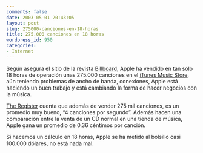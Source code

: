 ```yaml
---
comments: false
date: 2003-05-01 20:43:05
layout: post
slug: 275000-canciones-en-18-horas
title: 275.000 canciones en 18 horas
wordpress_id: 950
categories:
- Internet
---
```


Según asegura el sitio de la revista [Billboard](http://www.billboard.com/bb/daily/article_display.jsp?vnu_content_id=1878475), Apple ha vendido en tan sólo 18 horas de operación unas 275.000 canciones en el [iTunes Music Store](http://www.apple.com/music/store/), aún teniendo problemas de ancho de banda, conexiones, Apple está haciendo un buen trabajo y está cambiando la forma de hacer negocios con la música.





[The Register](http://www.theregister.co.uk/content/39/30511.html) cuenta que además de vender 275 mil canciones, es un promedio muy bueno, “4 canciones por segundo”. Además hacen una comparación entre la venta de un CD normal en una tienda de música, Apple gana un promedio de 0.36 céntimos por canción.





Si hacemos un cálculo en 18 horas, Apple se ha metido al bolsillo casi 100.000 dólares, no está nada mal.




 
